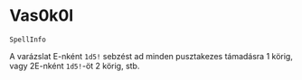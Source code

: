 # Vas0k0l

`SpellInfo`

A varázslat E-nként `1d5!` sebzést ad minden pusztakezes támadásra 1 körig, vagy 2E-nként `1d5!`-öt 2 körig, stb.

